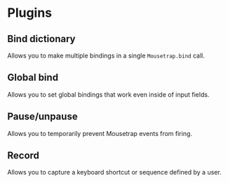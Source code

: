 # Plugins

## Bind dictionary

Allows you to make multiple bindings in a single ``Mousetrap.bind`` call.

## Global bind

Allows you to set global bindings that work even inside of input fields.

## Pause/unpause

Allows you to temporarily prevent Mousetrap events from firing.

## Record

Allows you to capture a keyboard shortcut or sequence defined by a user.
